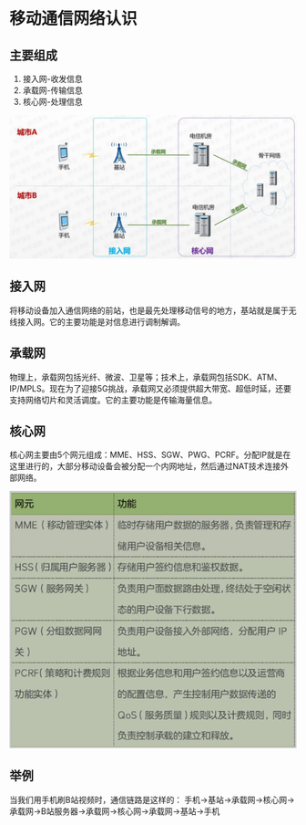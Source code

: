 # 移动通信网络认识

## 主要组成

1. 接入网-收发信息
2. 承载网-传输信息
3. 核心网-处理信息

![](移动通信网络认识.assets/c5bf7fb751448e01b10aec48e4b9b27347a2cb1c.png)

## 接入网

将移动设备加入通信网络的前站，也是最先处理移动信号的地方，基站就是属于无线接入网。它的主要功能是对信息进行调制解调。

## 承载网

物理上，承载网包括光纤、微波、卫星等；技术上，承载网包括SDK、ATM、IP/MPLS。现在为了迎接5G挑战，承载网又必须提供超大带宽、超低时延，还要支持网络切片和灵活调度。它的主要功能是传输海量信息。

## 核心网

核心网主要由5个网元组成：MME、HSS、SGW、PWG、PCRF。分配IP就是在这里进行的，大部分移动设备会被分配一个内网地址，然后通过NAT技术连接外部网络。

![](移动通信网络认识.assets/e5219dd4b5e084193b0590a31dc7e6c55f75f022.png)

## 举例

当我们用手机刷B站视频时，通信链路是这样的：
手机->基站->承载网->核心网->承载网->B站服务器->承载网->核心网->承载网->基站->手机
